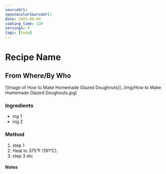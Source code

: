 ```yaml
---
sourceUrl: 
spoonacularSourceUrl: 
date: 2025-08-04
cooking_time: 120
servings: 4
tags: [todo]
---
```

# Recipe Name
## From Where/By Who 

![Image of How to Make Homemade Glazed Doughnuts](../img/How to Make Homemade Glazed Doughnuts.jpg)

### Ingredients 
- ing 1 
- ing 2 

### Method 
1. step 1
2. Heat to 375°F (191°C).
3. step 3 etc

#### Notes 